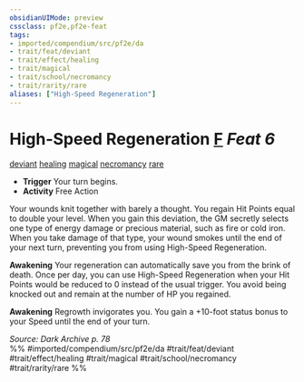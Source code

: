 ```yaml
---
obsidianUIMode: preview
cssclass: pf2e,pf2e-feat
tags:
- imported/compendium/src/pf2e/da
- trait/feat/deviant
- trait/effect/healing
- trait/magical
- trait/school/necromancy
- trait/rarity/rare
aliases: ["High-Speed Regeneration"]
---
```

# High-Speed Regeneration  [F](chapter-9-playing-the-game.md#Actions "Free Action") *Feat 6*  
[deviant](deviant-da.md)  [healing](healing.md)  [magical](magical.md)  [necromancy](necromancy.md)  [rare](rare.md)  

- **Trigger** Your turn begins.
- **Activity** Free Action

Your wounds knit together with barely a thought. You regain Hit Points equal to double your level. When you gain this deviation, the GM secretly selects one type of energy damage or precious material, such as fire or cold iron. When you take damage of that type, your wound smokes until the end of your next turn, preventing you from using High-Speed Regeneration.

**Awakening** Your regeneration can automatically save you from the brink of death. Once per day, you can use High-Speed Regeneration when your Hit Points would be reduced to 0 instead of the usual trigger. You avoid being knocked out and remain at the number of HP you regained.

**Awakening** Regrowth invigorates you. You gain a +10-foot status bonus to your Speed until the end of your turn.

*Source: Dark Archive p. 78*  
%% #imported/compendium/src/pf2e/da #trait/feat/deviant #trait/effect/healing #trait/magical #trait/school/necromancy #trait/rarity/rare %%